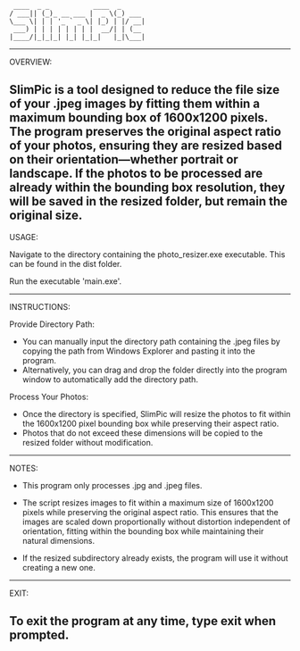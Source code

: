 	
	 ____  _ _           ____  _      
	/ ___|| (_)_ __ ___ |  _ \(_) ___ 
	\___ \| | | '_ ` _ \| |_) | |/ __|
	 ___) | | | | | | | |  __/| | (__ 
	|____/|_|_|_| |_| |_|_|   |_|\___|
                                   


-----------------------------------------------------------------------------------------------------------------------------

OVERVIEW:

SlimPic is a tool designed to reduce the file size of your .jpeg images by fitting them within a maximum 
bounding box of 1600x1200 pixels. The program preserves the original aspect ratio of your photos, ensuring they are 
resized based on their orientation—whether portrait or landscape. If the photos to be processed are already within
the bounding box resolution, they will be saved in the resized folder, but remain the original size.
-----------------------------------------------------------------------------------------------------------------------------

USAGE:

Navigate to the directory containing the photo_resizer.exe executable. This can be found in the dist folder.

Run the executable 'main.exe'.

-----------------------------------------------------------------------------------------------------------------------------

INSTRUCTIONS:

Provide Directory Path:
   - You can manually input the directory path containing the .jpeg files by copying the path from Windows Explorer and pasting it into the program.
   - Alternatively, you can drag and drop the folder directly into the program window to automatically add the directory path.

Process Your Photos:
   - Once the directory is specified, SlimPic will resize the photos to fit within the 1600x1200 pixel bounding box while preserving their aspect ratio.
   - Photos that do not exceed these dimensions will be copied to the resized folder without modification.
-----------------------------------------------------------------------------------------------------------------------------

NOTES:

- This program only processes .jpg and .jpeg files.

- The script resizes images to fit within a maximum size of 1600x1200 pixels while preserving the original aspect ratio. This ensures that the images are scaled down proportionally 
without distortion independent of orientation, fitting within the bounding box while maintaining their natural dimensions.

- If the resized subdirectory already exists, the program will use it without creating a new one.
-----------------------------------------------------------------------------------------------------------------------------

EXIT:

To exit the program at any time, type exit when prompted.
-----------------------------------------------------------------------------------------------------------------------------

